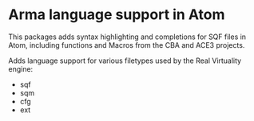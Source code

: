 # Arma language support in Atom

This packages adds syntax highlighting and completions for SQF files in Atom, including functions and Macros from the CBA and ACE3 projects.

Adds language support for various filetypes used by the Real Virtuality engine:
- sqf
- sqm
- cfg
- ext

